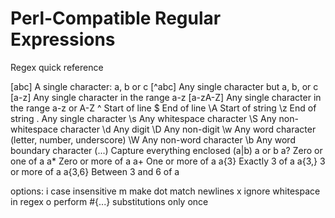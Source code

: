 # Perl-Compatible Regular Expressions

Regex quick reference

[abc]     A single character: a, b or c
[^abc]     Any single character but a, b, or c
[a-z]     Any single character in the range a-z
[a-zA-Z]     Any single character in the range a-z or A-Z
^     Start of line
$     End of line
\A     Start of string
\z     End of string
.     Any single character
\s     Any whitespace character
\S     Any non-whitespace character
\d     Any digit
\D     Any non-digit
\w     Any word character (letter, number, underscore)
\W     Any non-word character
\b     Any word boundary character
(...)     Capture everything enclosed
(a|b)     a or b
a?     Zero or one of a
a*     Zero or more of a
a+     One or more of a
a{3}     Exactly 3 of a
a{3,}     3 or more of a
a{3,6}     Between 3 and 6 of a

options: i case insensitive m make dot match newlines x ignore whitespace in regex o perform #{...} substitutions only once
